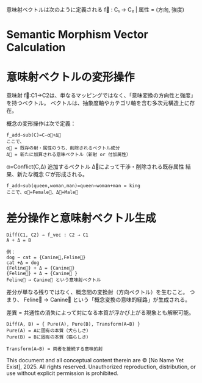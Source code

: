 
意味射ベクトルは次のように定義される
f⃗ : C₁ → C₂ | 属性 = (方向, 強度)


# Semantic Morphism Vector Calculation

# 意味射ベクトルの変形操作

意味射 f⃗:C1→C2は、単なるマッピングではなく、「意味変換の方向性と強度」を持つベクトル。 ベクトルは、抽象度軸やカテゴリ軸を含む多次元構造上に存在。

概念の変形操作は次で定義：
```
f_add−sub(C)=C−α⃗+Δ⃗
ここで、
α⃗ = 既存の射・属性のうち、削除されるベクトル成分
Δ⃗ = 新たに加算される意味ベクトル（新射 or 付加属性）
```

α=Conflict(C,Δ) 追加するベクトル Δ⃗によって干渉・削除される既存属性 結果、新たな概念 C′が形成される。

```
f_add−sub(queen,woman,man)=queen−woman+man = king 
ここで、α⃗=Female⃗、Δ⃗=Male⃗
```

# 差分操作と意味射ベクトル生成

```
Diff(C1, C2) ⇒ f_vec : C2 → C1
A + Δ = B

例：
dog − cat = {Canine⃗,Feline⃗}
cat +Δ = dog
{Feline⃗} + Δ = {Canine⃗}
{Feline⃗} + Δ → {Canine⃗ }
Feline⃗ → Canine⃗ という意味射ベクトル
```

差分が単なる残りではなく、概念間の変換射（方向ベクトル）を生むこと。 つまり、 Feline⃗ → Canine⃗ という「概念変換の意味的経路」が生成される。

差異 = 共通性の消失によって対になる本質が浮かび上がる現象とも解釈可能。

```
Diff(A, B) = { Pure(A), Pure(B), Transform(A↔B) }
Pure(A) = Aに固有の本質（犬らしさ）
Pure(B) = Bに固有の本質（猫らしさ）

Transform(A↔B) = 両者を接続する意味的射
```

This document and all conceptual content therein are © [No Name Yet Exist], 2025. All rights reserved. Unauthorized reproduction, distribution, or use without explicit permission is prohibited.
